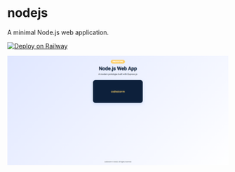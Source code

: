 # nodejs
A minimal Node.js web application.

[![Deploy on Railway](https://railway.com/button.svg)](https://railway.com/deploy/Vs6qNc?referralCode=asepsp)

![static-site](preview.png)
